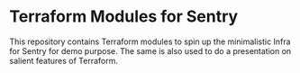 # Terraform Modules for Sentry
This repository contains Terraform modules to spin up the minimalistic Infra for Sentry for demo purpose.
The same is also used to do a presentation on salient features of Terraform.
